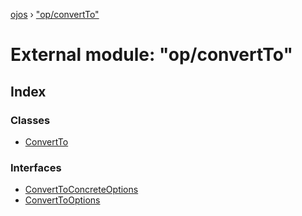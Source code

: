 [ojos](../README.md) › ["op/convertTo"](_op_convertto_.md)

# External module: "op/convertTo"

## Index

### Classes

* [ConvertTo](../classes/_op_convertto_.convertto.md)

### Interfaces

* [ConvertToConcreteOptions](../interfaces/_op_convertto_.converttoconcreteoptions.md)
* [ConvertToOptions](../interfaces/_op_convertto_.converttooptions.md)
